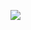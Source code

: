![](https://cdn.discordapp.com/attachments/1411709294721765427/1420537786737627156/image.png?ex=68d66b28&is=68d519a8&hm=f48e8f1fc41aef7081fbaa5d737dc5a62ba7e63fa2d13617046db9fcecfe2e52&)